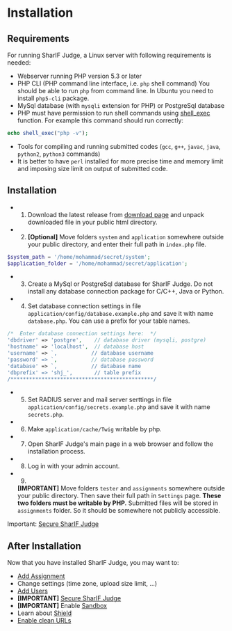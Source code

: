 Installation
============

Requirements
------------

For running SharIF Judge, a Linux server with following requirements is needed:

* Webserver running PHP version 5.3 or later
* PHP CLI (PHP command line interface, i.e. `php` shell command)
You should be able to run `php` from command line. In Ubuntu you need to install `php5-cli` package.
* MySql database (with `mysqli` extension for PHP) or PostgreSql database
* PHP must have permission to run shell commands using [shell_exec](http://www.php.net/manual/en/function.shell-exec.php) function.
For example this command should run correctly:
```php
echo shell_exec("php -v");
```
* Tools for compiling and running submitted codes (`gcc`, `g++`, `javac`, `java`, `python2`, `python3` commands)
* It is better to have `perl` installed for more precise time and memory limit and imposing size limit on output of submitted code.

Installation
------------

* 1. Download the latest release from [download page](https://github.com/mjnaderi/Sharif-Judge/releases) and unpack downloaded file in your public html directory.
* 2. **[Optional]** Move folders `system` and `application` somewhere outside your public directory, and enter their full path in `index.php` file.
```php
$system_path = '/home/mohammad/secret/system';
$application_folder = '/home/mohammad/secret/application';
```
* 3. Create a MySql or PostgreSql database for SharIF Judge. Do not install any database connection package for C/C++, Java or Python.
* 4. Set database connection settings in file `application/config/database.example.php` and save it with name `database.php`. You can use a prefix for your table names.
```php
/*  Enter database connection settings here:  */
'dbdriver' => 'postgre',    // database driver (mysqli, postgre)
'hostname' => 'localhost',  // database host
'username' => `,           // database username
'password' => `,           // database password
'database' => `,           // database name
'dbprefix' => 'shj_',       // table prefix
/**********************************************/
```
* 5. Set RADIUS server and mail server serttings in file `application/config/secrets.example.php` and save it with name `secrets.php`.
* 6. Make `application/cache/Twig` writable by php.
* 7. Open SharIF Judge's main page in a web browser and follow the installation process.
* 8. Log in with your admin account.
* 9.
    **[IMPORTANT]** Move folders `tester` and `assignments` somewhere outside your public directory. Then save their full path in `Settings` page. **These two folders must be writable by PHP.** Submitted files will be stored in `assignments` folder. So it should be somewhere not publicly accessible.

Important: [Secure SharIF Judge](security.md)

After Installation
------------------

Now that you have installed SharIF Judge, you may want to:

  * [Add Assignment](add_assignment.md)
  * Change settings (time zone, upload size limit, ...)
  * [Add Users](users.md#add_users)
  * **[IMPORTANT]** [Secure SharIF Judge](security.md)
  * **[IMPORTANT]** Enable [Sandbox](sandboxing.md)
  * Learn about [Shield](shield.md)
  * [Enable clean URLs](clean_urls.md)
